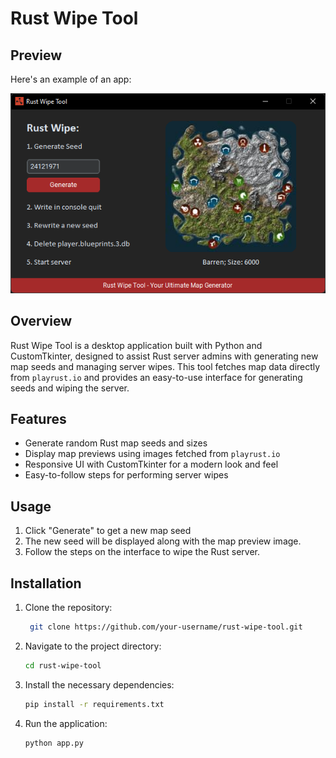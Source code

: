 # Rust Wipe Tool
## Preview
Here's an example of an app:

![Rust Wipe Tool Preview](assets/preview.png) 

## Overview
Rust Wipe Tool is a desktop application built with Python and CustomTkinter, designed to assist Rust server admins with generating new map seeds and managing server wipes. This tool fetches map data directly from `playrust.io` and provides an easy-to-use interface for generating seeds and wiping the server.

## Features
- Generate random Rust map seeds and sizes
- Display map previews using images fetched from `playrust.io`
- Responsive UI with CustomTkinter for a modern look and feel
- Easy-to-follow steps for performing server wipes

## Usage

1. Click "Generate" to get a new map seed
2. The new seed will be displayed along with the map preview image.
3. Follow the steps on the interface to wipe the Rust server.

## Installation

1. Clone the repository:
   ```bash
    git clone https://github.com/your-username/rust-wipe-tool.git

3. Navigate to the project directory:
   ```bash
   cd rust-wipe-tool
3. Install the necessary dependencies:
   ```bash
   pip install -r requirements.txt
4. Run the application:
   ```bash
   python app.py
